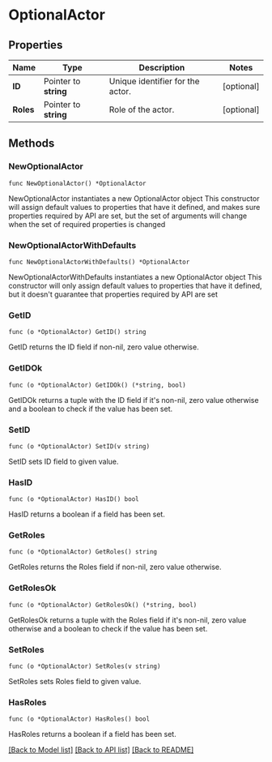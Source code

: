 # OptionalActor

## Properties

Name | Type | Description | Notes
------------ | ------------- | ------------- | -------------
**ID** | Pointer to **string** | Unique identifier for the actor. | [optional] 
**Roles** | Pointer to **string** | Role of the actor. | [optional] 

## Methods

### NewOptionalActor

`func NewOptionalActor() *OptionalActor`

NewOptionalActor instantiates a new OptionalActor object
This constructor will assign default values to properties that have it defined,
and makes sure properties required by API are set, but the set of arguments
will change when the set of required properties is changed

### NewOptionalActorWithDefaults

`func NewOptionalActorWithDefaults() *OptionalActor`

NewOptionalActorWithDefaults instantiates a new OptionalActor object
This constructor will only assign default values to properties that have it defined,
but it doesn't guarantee that properties required by API are set

### GetID

`func (o *OptionalActor) GetID() string`

GetID returns the ID field if non-nil, zero value otherwise.

### GetIDOk

`func (o *OptionalActor) GetIDOk() (*string, bool)`

GetIDOk returns a tuple with the ID field if it's non-nil, zero value otherwise
and a boolean to check if the value has been set.

### SetID

`func (o *OptionalActor) SetID(v string)`

SetID sets ID field to given value.

### HasID

`func (o *OptionalActor) HasID() bool`

HasID returns a boolean if a field has been set.

### GetRoles

`func (o *OptionalActor) GetRoles() string`

GetRoles returns the Roles field if non-nil, zero value otherwise.

### GetRolesOk

`func (o *OptionalActor) GetRolesOk() (*string, bool)`

GetRolesOk returns a tuple with the Roles field if it's non-nil, zero value otherwise
and a boolean to check if the value has been set.

### SetRoles

`func (o *OptionalActor) SetRoles(v string)`

SetRoles sets Roles field to given value.

### HasRoles

`func (o *OptionalActor) HasRoles() bool`

HasRoles returns a boolean if a field has been set.


[[Back to Model list]](../README.md#documentation-for-models) [[Back to API list]](../README.md#documentation-for-api-endpoints) [[Back to README]](../README.md)



